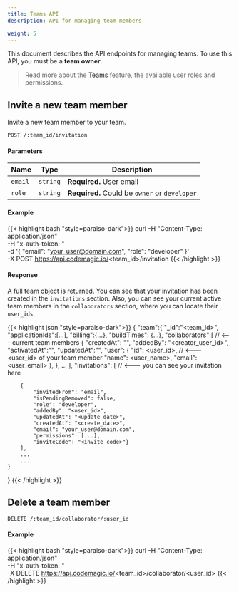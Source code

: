 ```yaml
---
title: Teams API
description: API for managing team members

weight: 5
---
```


This document describes the API endpoints for managing teams. To use this API, you must be a **team owner**.


>Read more about the [Teams](../getting-started/teams/) feature, the available user roles and permissions.



## Invite a new team member
Invite a new team member to your team.

`POST /:team_id/invitation`

#### Parameters


| **Name** | **Type** | **Description**                               |
|----------| -------- |-----------------------------------------------|
| `email`  | `string` | **Required.** User email                    |
| `role`   | `string` | **Required.** Could be `owner` or `developer` |

#### Example

{{< highlight bash "style=paraiso-dark">}}
curl -H "Content-Type: application/json" \
     -H "x-auth-token: <API Token>" \
     -d '{
        "email": "your_user@domain.com",
        "role": "developer"
     }' \
     -X POST https://api.codemagic.io/<team_id>/invitation
{{< /highlight >}}


#### Response

A full team object is returned. You can see that your invitation has been created
in the `invitations` section.
Also, you can see your current active team members in the `collaborators` section,
 where you can locate their `user_ids`.


{{< highlight json "style=paraiso-dark">}}
{
  "team":{
    "_id":"<team_id>",
    "applicationIds":[...],
    "billing":{...},
    "buildTimes": {...},
    "collaborators":[                       // <--- current team members
        {
            "createdAt": "<date>",
            "addedBy": "<creator_user_id>",
            "activatedAt":"<date>",
            "updatedAt":"<date>",
            "user":
                {
                    "id": <user_id>,        // <--- <user_id> of your team member
                    "name": <user_name>,
                    "email": <user_email>
                },
        },
        ...
    ],
    "invitations": [                        // <--- you can see your invitation here

        {
            "invitedFrom": "email",
            "isPendingRemoved": false,
            "role": "developer",
            "addedBy": "<user_id>",
            "updatedAt": "<update_date>",
            "createdAt": "<create_date>",
            "email": "your_user@domain.com",
            "permissions": [...],
            "inviteCode": "<invite_code>"}
        ],
        ...
        ...
    }
}
{{< /highlight >}}


## Delete a team member


`DELETE /:team_id/collaborator/:user_id`

#### Example

{{< highlight bash "style=paraiso-dark">}}
curl -H "Content-Type: application/json" \
     -H "x-auth-token: <API Token>" \
     -X DELETE https://api.codemagic.io/<team_id>/collaborator/<user_id>
{{< /highlight >}}

